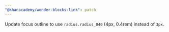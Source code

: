```yaml
---
"@khanacademy/wonder-blocks-link": patch
---
```


Update focus outline to use `radius.radius_040` (4px, 0.4rem) instead of `3px`.
